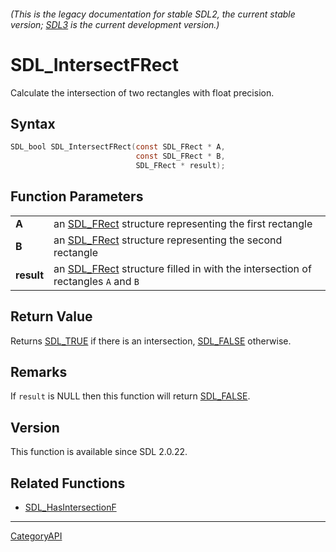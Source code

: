 ###### (This is the legacy documentation for stable SDL2, the current stable version; [SDL3](https://wiki.libsdl.org/SDL3/) is the current development version.)
# SDL_IntersectFRect

Calculate the intersection of two rectangles with float precision.

## Syntax

```c
SDL_bool SDL_IntersectFRect(const SDL_FRect * A,
                            const SDL_FRect * B,
                            SDL_FRect * result);

```

## Function Parameters

|                |                                                                                               |
| -------------- | --------------------------------------------------------------------------------------------- |
| **A**          | an [SDL_FRect](SDL_FRect.md) structure representing the first rectangle                          |
| **B**          | an [SDL_FRect](SDL_FRect.md) structure representing the second rectangle                         |
| **result**     | an [SDL_FRect](SDL_FRect.md) structure filled in with the intersection of rectangles `A` and `B` |

## Return Value

Returns [SDL_TRUE](SDL_TRUE.md) if there is an intersection,
[SDL_FALSE](SDL_FALSE.md) otherwise.

## Remarks

If `result` is NULL then this function will return [SDL_FALSE](SDL_FALSE.md).

## Version

This function is available since SDL 2.0.22.

## Related Functions

* [SDL_HasIntersectionF](SDL_HasIntersectionF.md)

----
[CategoryAPI](CategoryAPI.md)
